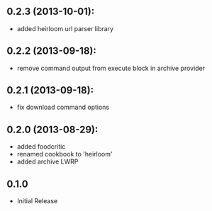 ## 0.2.3 (2013-10-01):
* added heirloom url parser library

## 0.2.2 (2013-09-18):
* remove command output from execute block in archive provider

## 0.2.1 (2013-09-18):
* fix download command options

## 0.2.0 (2013-08-29):
* added foodcritic
* renamed cookbook to 'heirloom'
* added archive LWRP

## 0.1.0
* Initial Release
